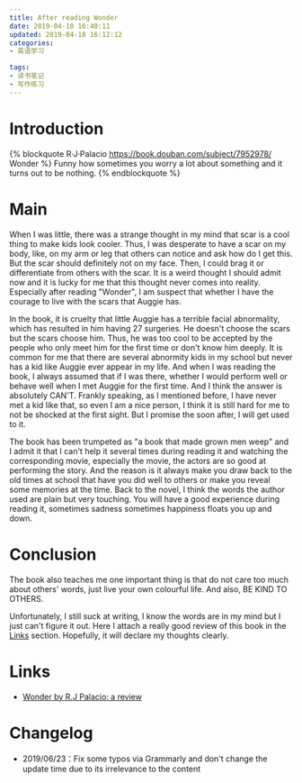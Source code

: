 ```yaml
---
title: After reading Wonder
date: 2019-04-10 16:40:11
updated: 2019-04-18 16:12:12
categories:
- 英语学习

tags:
- 读书笔记
- 写作练习
---
```

# Introduction
{% blockquote R·J·Palacio https://book.douban.com/subject/7952978/ Wonder %}
Funny how sometimes you worry a lot about something and it turns out to be nothing.
{% endblockquote %}

<!-- more -->
# Main
When I was little, there was a strange thought in my mind that scar is a cool thing to make kids look cooler. Thus, I was desperate to have a scar on my body, like, on my arm or leg that others can notice and ask how do I get this. But the scar should definitely not on my face. Then, I could brag it or differentiate from others with the scar. It is a weird thought I should admit now and it is lucky for me that this thought never comes into reality. Especially after reading "Wonder", I am suspect that whether I have the courage to live with the scars that Auggie has.

In the book, it is cruelty that little Auggie has a terrible facial abnormality, which has resulted in him having 27 surgeries. He doesn't choose the scars but the scars choose him. Thus, he was too cool to be accepted by the people who only meet him for the first time or don't know him deeply. It is common for me that there are several abnormity kids in my school but never has a kid like Auggie ever appear in my life. And when I was reading the book, I always assumed that if I was there, whether I would perform well or behave well when I met Auggie for the first time. And I think the answer is absolutely CAN'T. Frankly speaking, as I mentioned before, I have never met a kid like that, so even I am a nice person, I think it is still hard for me to not be shocked at the first sight. But I promise the soon after, I will get used to it.

The book has been trumpeted as "a book that made grown men weep" and I admit it that I can't help it several times during reading it and watching the corresponding movie, especially the movie, the actors are so good at performing the story. And the reason is it always make you draw back to the old times at school that have you did well to others or make you reveal some memories at the time. Back to the novel, I think the words the author used are plain but very touching. You will have a good experience during reading it, sometimes sadness sometimes happiness floats you up and down.

# Conclusion
The book also teaches me one important thing is that do not care too much about others' words, just live your own colourful life. And also, BE KIND TO OTHERS.

Unfortunately, I still suck at writing, I know the words are in my mind but I just can't figure it out. Here I attach a really good review of this book in the [Links](https://www.telegraph.co.uk/culture/books/children_sbookreviews/9099174/Wonder-by-R.J-Palacio-review.html) section. Hopefully, it will declare my thoughts clearly.

# Links
- [Wonder by R.J Palacio: a review](https://www.telegraph.co.uk/culture/books/children_sbookreviews/9099174/Wonder-by-R.J-Palacio-review.html)

# Changelog
- 2019/06/23：Fix some typos via Grammarly and don't change the update time due to its irrelevance to the content
